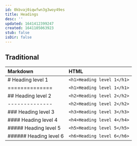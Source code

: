 ```yaml
---
id: 0kbvaj0iqwfwn3g3woy49es
title: Headings
desc: ''
updated: 1641412399247
created: 1641105063923
stub: false
isDir: false
---
```



## Traditional

| Markdown               | HTML                       |
| :--------------------- | :------------------------- |
| # Heading level 1      | `<h1>Heading level 1</h1>` |
| ==============         | `<h1>Heading level 1</h1>` |
| ## Heading level 2     | `<h2>Heading level 2</h2>` |
| --------------         | `<h2>Heading level 2</h2>` |
| ### Heading level 3    | `<h3>Heading level 3</h3>` |
| #### Heading level 4   | `<h4>Heading level 4</h4>` |
| ##### Heading level 5  | `<h5>Heading level 5</h5>` |
| ###### Heading level 6 | `<h6>Heading level 6</h6>` |
